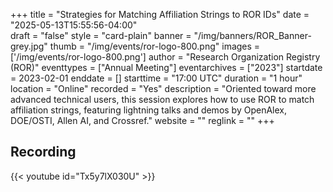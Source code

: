 +++
title = "Strategies for Matching Affiliation Strings to ROR IDs" 
date = "2025-05-13T15:55:56-04:00"  
draft = "false" 
style = "card-plain" 
banner = "/img/banners/ROR_Banner-grey.jpg" 
thumb = "/img/events/ror-logo-800.png" 
images = ['/img/events/ror-logo-800.png']
author = "Research Organization Registry (ROR)" 
eventtypes = ["Annual Meeting"]
eventarchives = ["2023"]
startdate = 2023-02-01
enddate = []
starttime = "17:00 UTC"
duration = "1 hour"
location = "Online"
recorded = "Yes"
description = "Oriented toward more advanced technical users, this session explores how to use ROR to match affiliation strings, featuring lightning talks and demos by OpenAlex, DOE/OSTI, Allen AI, and Crossref."
website = ""
reglink = ""
+++

## Recording 

{{< youtube id="Tx5y7lX030U" >}}



